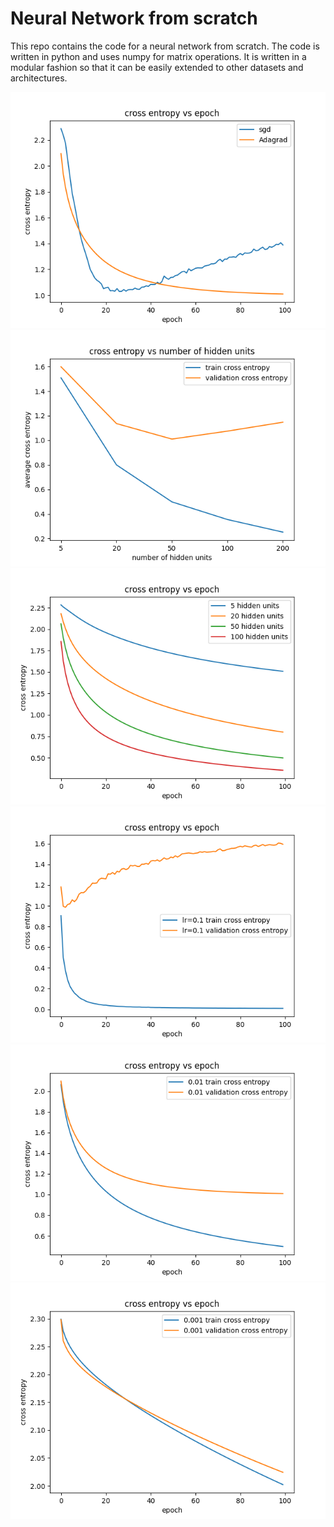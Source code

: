 # Neural Network from scratch
This repo contains the code for a neural network from scratch. The code is written in python and uses numpy for matrix operations. 
It is written in a modular fashion so that it can be easily extended to other datasets and architectures.

![image](https://github.com/karanvs1/Neural-Network-from-scratch/blob/main/assets/q2_1c.png)
![image](https://github.com/karanvs1/Neural-Network-from-scratch/blob/main/assets/q2_1a_correct.png)
![image](https://github.com/karanvs1/Neural-Network-from-scratch/blob/main/assets/q2_1a.png)
![image](https://github.com/karanvs1/Neural-Network-from-scratch/blob/main/assets/q2a_1.png)
![image](https://github.com/karanvs1/Neural-Network-from-scratch/blob/main/assets/q2a_2.png)
![image](https://github.com/karanvs1/Neural-Network-from-scratch/blob/main/assets/q2a_3.png)